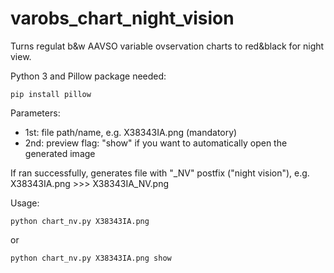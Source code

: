 # varobs_chart_night_vision
Turns regulat b&amp;w AAVSO variable ovservation charts to red&amp;black for night view.

Python 3 and Pillow package needed: 
```
pip install pillow
```

Parameters:
* 1st: file path/name, e.g. X38343IA.png (mandatory)
* 2nd: preview flag: "show" if you want to automatically open the generated image

If ran successfully, generates file with "_NV" postfix ("night vision"), e.g. X38343IA.png >>> X38343IA_NV.png
  
Usage:

```
python chart_nv.py X38343IA.png
```
or
```
python chart_nv.py X38343IA.png show
```
